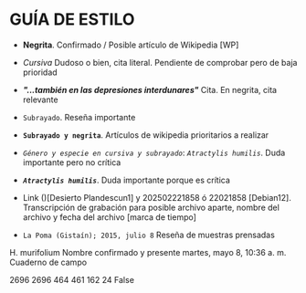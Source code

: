 # GUÍA DE ESTILO

- **Negrita**. Confirmado / Posible artículo de Wikipedia [WP]
  
- *Cursiva* Dudoso o bien, cita literal. Pendiente de comprobar pero de baja prioridad

- ***"...también en las depresiones interdunares"*** Cita. En negrita, cita relevante

- `Subrayado`. Reseña importante

- **`Subrayado y negrita`**. Artículos de wikipedia prioritarios a realizar

- *`Género y especie en cursiva y subrayado`*: *`Atractylis humilis`*. Duda importante pero no crítica

- ***`Atractylis humilis`***. Duda importante porque es crítica

- Link ()[Desierto Plandescun1] y 202502221858 ó 22021858 [Debian12]. Transcripción de grabación para posible archivo aparte, nombre del archivo y fecha del archivo [marca de tiempo]
- `La Poma (Gistaín); 2015, julio 8` Reseña de muestras prensadas

<list><list-item dir="ltr"><underline>H. murifolium</underline> Nombre confirmado y presente
</list-item><list-item dir="ltr"><datetime>martes, mayo 8, 10:36 a. m.</datetime> Cuaderno de campo</list-item></list>


  <cursor-position>2696</cursor-position>
  <selection-bound-position>2696</selection-bound-position>
  <width>464</width>
  <height>461</height>
  <x>162</x>
  <y>24</y>
  <open-on-startup>False</open-on-startup>
</note>
